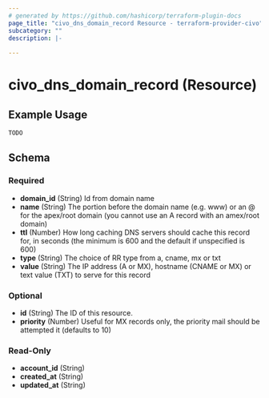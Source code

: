 ```yaml
---
# generated by https://github.com/hashicorp/terraform-plugin-docs
page_title: "civo_dns_domain_record Resource - terraform-provider-civo"
subcategory: ""
description: |-
  
---
```


# civo_dns_domain_record (Resource)



## Example Usage

```terraform
TODO
```

<!-- schema generated by tfplugindocs -->
## Schema

### Required

- **domain_id** (String) Id from domain name
- **name** (String) The portion before the domain name (e.g. www) or an @ for the apex/root domain (you cannot use an A record with an amex/root domain)
- **ttl** (Number) How long caching DNS servers should cache this record for, in seconds (the minimum is 600 and the default if unspecified is 600)
- **type** (String) The choice of RR type from a, cname, mx or txt
- **value** (String) The IP address (A or MX), hostname (CNAME or MX) or text value (TXT) to serve for this record

### Optional

- **id** (String) The ID of this resource.
- **priority** (Number) Useful for MX records only, the priority mail should be attempted it (defaults to 10)

### Read-Only

- **account_id** (String)
- **created_at** (String)
- **updated_at** (String)


